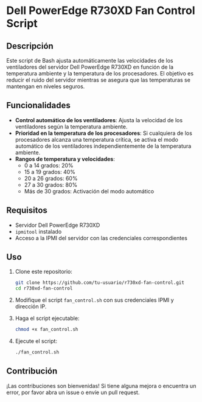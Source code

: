 # Dell PowerEdge R730XD Fan Control Script

## Descripción

Este script de Bash ajusta automáticamente las velocidades de los ventiladores del servidor Dell PowerEdge R730XD en función de la temperatura ambiente y la temperatura de los procesadores. El objetivo es reducir el ruido del servidor mientras se asegura que las temperaturas se mantengan en niveles seguros.

## Funcionalidades

- **Control automático de los ventiladores**: Ajusta la velocidad de los ventiladores según la temperatura ambiente.
- **Prioridad en la temperatura de los procesadores**: Si cualquiera de los procesadores alcanza una temperatura crítica, se activa el modo automático de los ventiladores independientemente de la temperatura ambiente.
- **Rangos de temperatura y velocidades**:
  - 0 a 14 grados: 20%
  - 15 a 19 grados: 40%
  - 20 a 26 grados: 60%
  - 27 a 30 grados: 80%
  - Más de 30 grados: Activación del modo automático

## Requisitos

- Servidor Dell PowerEdge R730XD
- `ipmitool` instalado
- Acceso a la IPMI del servidor con las credenciales correspondientes

## Uso

1. Clone este repositorio:
    ```sh
    git clone https://github.com/tu-usuario/r730xd-fan-control.git
    cd r730xd-fan-control
    ```

2. Modifique el script `fan_control.sh` con sus credenciales IPMI y dirección IP.

3. Haga el script ejecutable:
    ```sh
    chmod +x fan_control.sh
    ```

4. Ejecute el script:
    ```sh
    ./fan_control.sh
    ```

## Contribución

¡Las contribuciones son bienvenidas! Si tiene alguna mejora o encuentra un error, por favor abra un issue o envíe un pull request.
